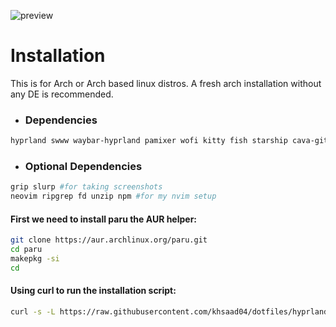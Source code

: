 ![preview](https://github.com/khsaad04/dotfiles/blob/hyprland/assets/preview.png?raw=true)

# Installation 

This is for Arch or Arch based linux distros. A fresh arch installation without any DE is recommended.

- ### Dependencies
```sh
hyprland swww waybar-hyprland pamixer wofi kitty fish starship cava-git neofetch dunst libnotify ttf-firacode-nerd catppuccin-gtk-theme-mocha papirus-icon-theme
```

- ### Optional Dependencies
```sh
grip slurp #for taking screenshots
neovim ripgrep fd unzip npm #for my nvim setup
```

#### First we need to install paru the AUR helper:
```sh
git clone https://aur.archlinux.org/paru.git
cd paru
makepkg -si
cd
```

#### Using curl to run the installation script:
```sh
curl -s -L https://raw.githubusercontent.com/khsaad04/dotfiles/hyprland/install.sh | bash
```
